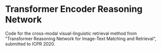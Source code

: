 # Transformer Encoder Reasoning Network

Code for the cross-modal visual-linguistic retrieval method from "Transformer Reasoning Network for Image-Text Matching and Retrieval", submitted to ICPR 2020.